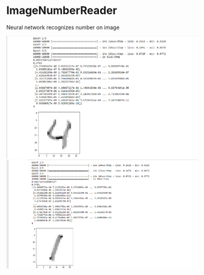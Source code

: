 # ImageNumberReader

Neural network recognizes number on image

<img src="/image/imagereader1.PNG" alt=""/>



<img src="/image/imagereader2.PNG" alt=""/>
